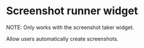 # Screenshot runner widget

NOTE: Only works with the screenshot taker widget.

Allow users automatically create screenshots.
